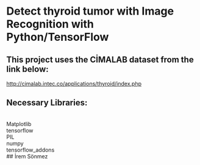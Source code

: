 # Detect thyroid tumor with Image Recognition with Python/TensorFlow


## This project uses the CİMALAB dataset from the link below:
http://cimalab.intec.co/applications/thyroid/index.php

## Necessary Libraries:
<br />
Matplotlib
<br />
tensorflow
<br />
PIL
<br />
numpy
<br />
tensorflow_addons
<br />
## İrem Sönmez
